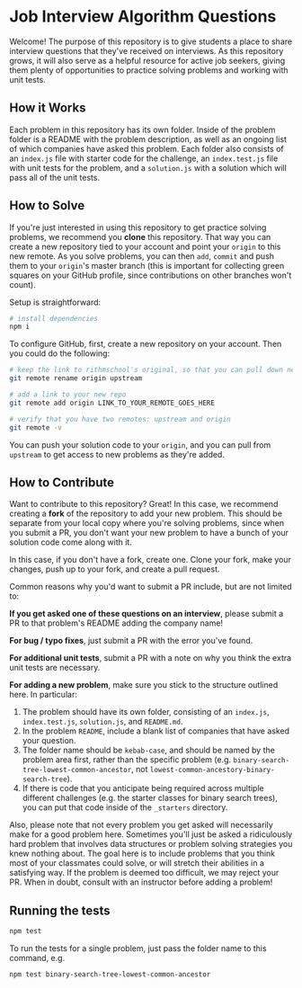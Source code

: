 # Job Interview Algorithm Questions

Welcome! The purpose of this repository is to give students a place to share interview questions that they've received on interviews. As this repository grows, it will also serve as a helpful resource for active job seekers, giving them plenty of opportunities to practice solving problems and working with unit tests.

## How it Works

Each problem in this repository has its own folder. Inside of the problem folder is a README with the problem description, as well as an ongoing list of which companies have asked this problem. Each folder also consists of an `index.js` file with starter code for the challenge, an `index.test.js` file with unit tests for the problem, and a `solution.js` with a solution which will pass all of the unit tests.

## How to Solve

If you're just interested in using this repository to get practice solving problems, we recommend you **clone** this repository. That way you can create a new repository tied to your account and point your `origin` to this new remote. As you solve problems, you can then `add`, `commit` and push them to your `origin`'s master branch (this is important for collecting green squares on your GitHub profile, since contributions on other branches won't count).

Setup is straightforward:

```sh
# install dependencies
npm i
```

To configure GitHub, first, create a new repository on your account. Then you could do the following:

```sh
# keep the link to rithmschool's original, so that you can pull down new problems
git remote rename origin upstream

# add a link to your new repo
git remote add origin LINK_TO_YOUR_REMOTE_GOES_HERE

# verify that you have two remotes: upstream and origin
git remote -v
```

You can push your solution code to your `origin`, and you can pull from `upstream` to get access to new problems as they're added.

## How to Contribute

Want to contribute to this repository? Great! In this case, we recommend creating a **fork** of the repository to add your new problem. This should be separate from your local copy where you're solving problems, since when you submit a PR, you don't want your new problem to have a bunch of your solution code come along with it.

In this case, if you don't have a fork, create one. Clone your fork, make your changes, push up to your fork, and create a pull request.

Common reasons why you'd want to submit a PR include, but are not limited to:

**If you get asked one of these questions on an interview**, please submit a PR to that problem's README adding the company name!

**For bug / typo fixes**, just submit a PR with the error you've found.

**For additional unit tests**, submit a PR with a note on why you think the extra unit tests are necessary.

**For adding a new problem**, make sure you stick to the structure outlined here. In particular:

  1. The problem should have its own folder, consisting of an `index.js`, `index.test.js`, `solution.js`, and `README.md`. 
  2. In the problem `README`, include a blank list of companies that have asked your question.
  3. The folder name should be `kebab-case`, and should be named by the problem area first, rather than the specific problem (e.g. `binary-search-tree-lowest-common-ancestor`, not `lowest-common-ancestory-binary-search-tree`).
  4. If there is code that you anticipate being required across multiple different challenges (e.g. the starter classes for binary search trees), you can put that code inside of the `_starters` directory.

Also, please note that not every problem you get asked will necessarily make for a good problem here. Sometimes you'll just be asked a ridiculously hard problem that involves data structures or problem solving strategies you knew nothing about. The goal here is to include problems that you think most of your classmates could solve, or will stretch their abilities in a satisfying way. If the problem is deemed too difficult, we may reject your PR. When in doubt, consult with an instructor before adding a problem!

## Running the tests

```sh
npm test
```

To run the tests for a single problem, just pass the folder name to this command, e.g.

```sh
npm test binary-search-tree-lowest-common-ancestor
```
